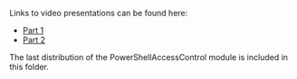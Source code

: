 Links to video presentations can be found here:
* [Part 1](https://www.youtube.com/watch?v=G4bptl-H8PU)
* [Part 2](https://www.youtube.com/watch?v=VbxHeYio84E&t=1328s)

The last distribution of the PowerShellAccessControl module is included in this folder.
